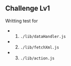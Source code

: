 ## Challenge Lv1

Writting test for
 - 1. `./lib/dataHandler.js`
 - 2. `./lib/fetchXml.js`
 - 3. `./lib/action.js`